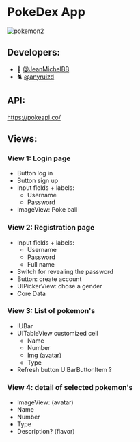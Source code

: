 # PokeDex App
![pokemon2](https://user-images.githubusercontent.com/29681222/232871305-1367b1ec-a0b8-4c78-adde-dad4d89d2778.png)


## Developers: 
- 🐣 [@JeanMichelBB](https://github.com/JeanMichelBB)
- 🐈 [@anyruizd](https://github.com/anyruizd)

## API:
https://pokeapi.co/

## Views:

### View 1: Login page

- Button log in
- Button sign up
- Input fields + labels: 
    - Username 
    - Password
- ImageView: Poke ball

### View 2: Registration page

- Input fields + labels: 
    - Username 
    - Password
    - Full name
- Switch for revealing the password
- Button: create account
- UIPickerView: chose a gender
- Core Data

### View 3: List of pokemon's 
- IUBar
- UITableView customized cell
    - Name 
    - Number
    - Img (avatar)
    - Type
- Refresh button UIBarButtonItem ?

### View 4: detail of selected pokemon's    
- ImageView: (avatar)
- Name 
- Number
- Type
- Description? (flavor)


